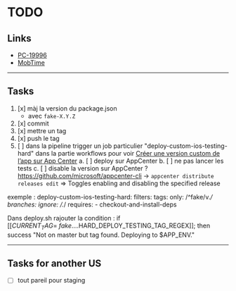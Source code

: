 # TODO

## Links

- [PC-19996](https://passculture.atlassian.net/browse/PC-19996)
- [MobTime](https://mobtime.hadrienmp.fr/mob/Pass-culture)

---

## Tasks

1. [x] màj la version du package.json
   - avec `fake-X.Y.Z`
2. [x] commit
3. [x] mettre un tag
4. [x] push le tag
5. [ ] dans la pipeline trigger un job particulier "deploy-custom-ios-testing-hard" dans la partie workflows pour voir [Créer une version custom de l’app sur App Center](https://www.notion.so/passcultureapp/Cr-er-une-version-custom-de-l-app-sur-App-Center-836bffb7b19643e4a8fe6de6968191a1)
       a. [ ] deploy sur AppCenter
       b. [ ] ne pas lancer les tests
       c. [ ] disable la version sur AppCenter ?
       https://github.com/microsoft/appcenter-cli -> `appcenter distribute releases edit` => Toggles enabling and disabling the specified release

exemple :
deploy-custom-ios-testing-hard:
filters:
tags:
only: /^fake\/v._/
branches:
ignore: /._/
requires: - checkout-and-install-deps

Dans deploy.sh rajouter la condition :
if [[$CURRENT_TAG =~ fake....$HARD_DEPLOY_TESTING_TAG_REGEX]]; then
success "Not on master but tag found. Deploying to $APP_ENV."

---

## Tasks for another US

- [ ] tout pareil pour staging
